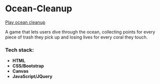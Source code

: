 # Ocean-Cleanup

[Play ocean cleanup](https://luisesch.github.io/Ocean-Cleanup/)

A game that lets users dive through the ocean, collecting points for every piece of trash they pick up and losing lives for every coral they touch.

### Tech stack:

- **HTML**
- **CSS/Bootstrap**
- **Canvas**
- **JavaScript/JQuery**

